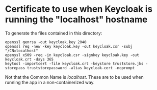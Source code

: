 # Certificate to use when Keycloak is running the "localhost" hostname

To generate the files contained in this directory:

```
openssl genrsa -out keycloak.key 2048
openssl req -new -key keycloak.key -out keycloak.csr -subj "/CN=localhost"
openssl x509 -req -in keycloak.csr -signkey keycloak.key -out keycloak.crt -days 365
keytool -importcert -file keycloak.crt -keystore truststore.jks -storepass truststorepassword -alias keycloak-cert -noprompt
```

Not that the Common Name is *localhost*. These are to be used when running the app in a non-containerized way.
